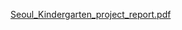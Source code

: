 [Seoul_Kindergarten_project_report.pdf](https://github.com/S2ongYeon/Seoul-Kindergarten-project/files/14235785/Seoul_Kindergarten_project_report.pdf)
